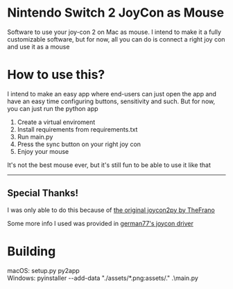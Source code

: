 # Nintendo Switch 2 JoyCon as Mouse

Software to use your joy-con 2 on Mac as mouse. I intend to make it a fully customizable software, but for now, all you can do is connect a right joy con and use it as a mouse

# How to use this?

I intend to make an easy app where end-users can just open the app and have an easy time configuring buttons, sensitivity and such. But for now, you can just run the python app

1. Create a virtual enviroment
2. Install requirements from requirements.txt
3. Run main.py
4. Press the sync button on your right joy con
5. Enjoy your mouse

It's not the best mouse ever, but it's still fun to be able to use it like that

---
## Special Thanks! 
I was only able to do this because of [the original joycon2py by  TheFrano](https://github.com/TheFrano/joycon2py/)

Some more info I used was provided in [german77's joycon driver](https://github.com/german77/JoyconDriver)


# Building
macOS: setup.py py2app     
Windows: pyinstaller --add-data "./assets/*.png:assets/." .\main.py 